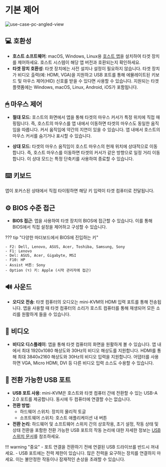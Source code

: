 # 기본 제어

![use-case-pc-angled-view](https://assets.openterface.com/images/product/use-case-pc-angled-view.webp)

## 💻 호환성

- **호스트 소프트웨어**: macOS, Windows, Linux용 [호스트 앱](/app)을 설치하여 타겟 장치를 제어하세요. 호스트 시스템이 해당 앱 버전과 호환되는지 확인하세요.
- **타겟 장치 호환성**: 타겟 장치에는 사전 설치나 설정이 필요하지 않습니다. 타겟 장치가 비디오 출력(예: HDMI, VGA)을 지원하고 USB 포트를 통해 에뮬레이트된 키보드 및 마우스 제어(HID) 신호를 받을 수 있다면 사용할 수 있습니다. 지원되는 타겟 플랫폼에는 Windows, macOS, Linux, Android, iOS가 포함됩니다.

## 🖱 마우스 제어

- **절대 모드**: 호스트의 화면에서 앱을 통해 타겟의 마우스 커서가 특정 위치에 직접 매핑됩니다. 즉, 호스트의 마우스를 앱 내에서 이동하면 타겟의 마우스도 동일한 움직임을 따릅니다. 커서 움직임에 약간의 지연이 있을 수 있습니다. 앱 내에서 호스트의 마우스 커서를 숨기거나 표시할 수 있습니다.

- **상대 모드**: 타겟의 마우스 움직임이 호스트 마우스의 현재 위치에 상대적으로 이동합니다. 즉, 호스트 마우스를 이동하면 타겟의 커서가 같은 방향으로 일정 거리 이동합니다. 이 상대 모드는 특정 단축키를 사용하여 종료할 수 있습니다.

## ⌨️ 키보드

앱이 포커스된 상태에서 직접 타이핑하면 해당 키 입력이 타겟 컴퓨터로 전달됩니다.

## ⚙️ BIOS 수준 접근

- **BIOS 접근**: 앱을 사용하여 타겟 장치의 BIOS에 접근할 수 있습니다. 이를 통해 BIOS에서 직접 설정을 제어하고 구성할 수 있습니다.

??? tip "다양한 마더보드에서 BIOS에 진입하는 키"

    - F2: Dell, Lenovo, ASUS, Acer, Toshiba, Samsung, Sony
    - F1: Lenovo
    - Del: ASUS, Acer, Gigabyte, MSI
    - F10: HP
    - Assist 버튼: Sony
    - Option (⌥) 키: Apple (시작 관리자에 접근)

## 🔊 사운드

- **오디오 전송**: 타겟 컴퓨터의 오디오는 mini-KVM의 HDMI 입력 포트를 통해 전송됩니다. 앱을 사용할 때 타겟 컴퓨터의 소리가 호스트 컴퓨터를 통해 재생되어 모든 소리를 원활하게 들을 수 있습니다.

## 🎥 비디오

- **비디오 디스플레이**: 앱을 통해 타겟 컴퓨터의 화면을 원활하게 볼 수 있습니다. 앱 내에서 최대 1920x1080 해상도와 30Hz의 비디오 해상도를 지원합니다. HDMI를 통해 최대 3840x2160 해상도와 30Hz의 비디오 입력을 지원합니다. 어댑터를 사용하면 VGA, Micro HDMI, DVI 등 다른 비디오 입력 소스도 수용할 수 있습니다.

## 🔄 전환 가능한 USB 포트

- **USB 포트 사용**: mini-KVM은 호스트와 타겟 컴퓨터 간에 전환할 수 있는 USB-A 2.0 포트를 제공합니다. 동시에 두 컴퓨터에 연결할 수는 없습니다.
- **전환 방법**: 
    - 하드웨어 스위치: 장치의 물리적 토글
    - 소프트웨어 스위치: 호스트 애플리케이션 내 버튼
- **전환 논리**: 하드웨어 및 소프트웨어 스위치 간의 상호작용, 초기 설정, 작동 상태 및 상태 전환을 포함한 전환 가능한 USB 포트의 작동 논리에 대한 자세한 정보는 [USB 스위치 문서](usb-switch.md)를 참조하세요.

!!! warning "중요"
    - 포트 연결을 전환하기 전에 연결된 USB 드라이브를 반드시 꺼내세요.
    - USB 포트에는 전력 제한이 있습니다. 많은 전력을 요구하는 장치를 연결하지 마세요. 이는 불안정한 작동이나 잠재적인 손상을 초래할 수 있습니다.
